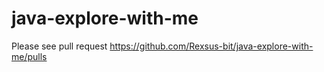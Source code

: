 # java-explore-with-me
Please see pull request https://github.com/Rexsus-bit/java-explore-with-me/pulls 
